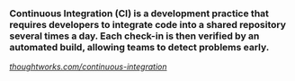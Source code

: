 <!-- .slide: data-background="#c0392b" -->

### Continuous Integration (CI) is a development practice that requires developers to integrate code into a shared repository several times a day. Each check-in is then verified by an automated build, allowing teams to detect problems early.

*[thoughtworks.com/continuous-integration](http://www.thoughtworks.com/continuous-integration)*